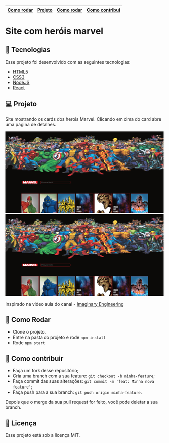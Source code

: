 
| [Como rodar](Tecnologias) |   [Projeto](#-projeto)   |  [Como rodar](#-como-rodar)   | [Como contribui](#-como-contribuir) |
|:--------------------------|:------------------------:|:-----------------------------:|------------------------------------:|


# Site com heróis marvel

## 🚀 Tecnologias

Esse projeto foi desenvolvido com as seguintes tecnologias:


- [HTML5](https://developer.mozilla.org/pt-BR/docs/Web/HTML/HTML5)
- [CSS3](https://developer.mozilla.org/pt-BR/docs/Web/CSS)
- [NodeJS](https://nodejs.org/en/)
- [React](https://pt-br.reactjs.org/)


## 💻 Projeto

Site mostrando os cards dos herois Marvel. Clicando em cima do card abre uma pagina de detalhes.

![img.png](.github%2Fimg.png)
![img.png](.github%2Fimg.png)


Inspirado na video aula do canal - [
Imaginary Engineering](https://www.youtube.com/watch?v=WpnCjosdhGs)

## 🚀 Como Rodar

- Clone o projeto.
- Entre na pasta do projeto e rode `npm install`
- Rode `npm start`

## 🤔 Como contribuir

- Faça um fork desse repositório;
- Cria uma branch com a sua feature: `git checkout -b minha-feature`;
- Faça commit das suas alterações: `git commit -m 'feat: Minha nova feature'`;
- Faça push para a sua branch: `git push origin minha-feature`.

Depois que o merge da sua pull request for feito, você pode deletar a sua branch.

## 📝 Licença

Esse projeto está sob a licença MIT.
